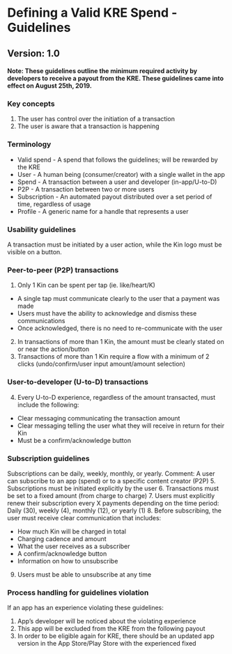 # Defining a Valid KRE Spend - Guidelines
## Version: 1.0
#### Note: These guidelines outline the minimum required activity by developers to receive a payout from the KRE. These guidelines came into effect on August 25th, 2019.
### Key concepts
1. The user has control over the initiation of a transaction
2. The user is aware that a transaction is happening
### Terminology
- Valid spend - A spend that follows the guidelines; will be rewarded by the KRE
- User - A human being (consumer/creator) with a single wallet in the app
- Spend - A transaction between a user and developer (in-app/U-to-D)
- P2P - A transaction between two or more users
- Subscription - An automated payout distributed over a set period of time, regardless of usage
- Profile - A generic name for a handle that represents a user
### Usability guidelines
A transaction must be initiated by a user action, while the Kin logo must be visible on a button.
### Peer-to-peer (P2P) transactions
1. Only 1 Kin can be spent per tap (ie. like/heart/K)
- A single tap must communicate clearly to the user that a payment was made
- Users must have the ability to acknowledge and dismiss these communications
- Once acknowledged, there is no need to re-communicate with the user
2. In transactions of more than 1 Kin, the amount must be clearly stated on or near the action/button
3. Transactions of more than 1 Kin require a flow with a minimum of 2 clicks (undo/confirm/user input
amount/amount selection)
### User-to-developer (U-to-D) transactions
4. Every U-to-D experience, regardless of the amount transacted, must include the following:
- Clear messaging communicating the transaction amount
- Clear messaging telling the user what they will receive in return for their Kin 
- Must be a confirm/acknowledge button
### Subscription guidelines
Subscriptions can be daily, weekly, monthly, or yearly.
Comment: A user can subscribe to an app (spend) or to a specific content creator (P2P)
5. Subscriptions must be initiated explicitly by the user
6. Transactions must be set to a fixed amount (from charge to charge)
7. Users must explicitly renew their subscription every X payments depending on the time period: Daily
(30), weekly (4), monthly (12), or yearly (1)
8. Before subscribing, the user must receive clear communication that includes:
- How much Kin will be charged in total
- Charging cadence and amount
- What the user receives as a subscriber
- A confirm/acknowledge button
- Information on how to unsubscribe
9. Users must be able to unsubscribe at any time
### Process handling for guidelines violation
If an app has an experience violating these guidelines:
1. App’s developer will be noticed about the violating experience
2. This app will be excluded from the KRE from the following payout
3. In order to be eligible again for KRE, there should be an updated app version in the App Store/Play
Store with the experienced fixed
